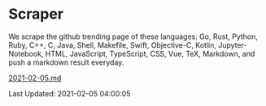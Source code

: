 # Scraper

We scrape the github trending page of these languages: Go, Rust, Python, Ruby, C++, C, Java, Shell, Makefile, Swift, Objective-C, Kotlin, Jupyter-Notebook, HTML, JavaScript, TypeScript, CSS, Vue, TeX, Markdown, and push a markdown result everyday.

[2021-02-05.md](https://github.com/yangwenmai/github-trending-backup/blob/master/2021-02-05.md)

Last Updated: 2021-02-05 04:00:05
